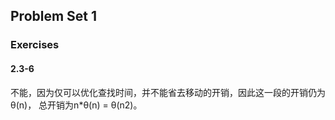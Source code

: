 ## Problem Set 1
### Exercises
#### 2.3-6
不能，因为仅可以优化查找时间，并不能省去移动的开销，因此这一段的开销仍为θ(n)， 总开销为n*θ(n) = θ(n2)。